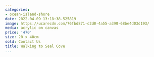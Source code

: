 ```yaml
---
categories:
- ocean-island-shore
date: 2022-04-09 13:18:38.525819
image: https://ucarecdn.com/76fbd871-d2d0-4a55-a390-68be4d03d193/
media: acrylic on canvas
price: '470'
size: 20 x 40cm
sold: Contact Us
title: Walking to Seal Cove
...
```

